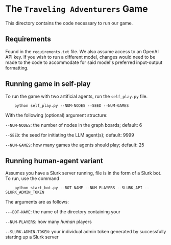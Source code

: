 # The ```Traveling Adventurers``` Game

This directory contains the code necessary to run our game.

## Requirements
Found in the ```requirements.txt``` file. We also assume access to an OpenAI API key. If you wish to run a different model, changes would need to be made to the code to accommodate for said model's preferred input-output formatting.


## Running game in self-play
To run the game with two artificial agents, run the ```self_play.py``` file.

        python self_play.py --NUM-NODES --SEED --NUM-GAMES

With the following (optional) argument structure:

```--NUM-NODES```: the number of nodes in the graph boards; default: 6

```--SEED```: the seed for initiating the LLM agent(s); default: 9999

```--NUM-GAMES```: how many games the agents should play; default: 25


## Running human-agent variant
Assumes you have a Slurk server running, file is in the form of a Slurk bot.
To run, use the command

        python start_bot.py --BOT-NAME --NUM-PLAYERS --SLURK_API --SLURK_ADMIN_TOKEN

The arguments are as follows:
    
```---BOT-NAME```: the name of the directory containing your

```--NUM-PLAYERS```: how many *human* players 

```--SLURK-ADMIN-TOKEN```: your individual admin token generated by successfully starting up a Slurk server
